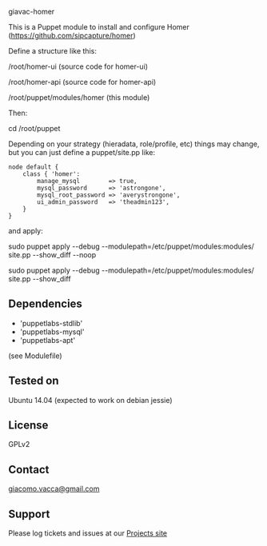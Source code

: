 giavac-homer

This is a Puppet module to install and configure Homer (https://github.com/sipcapture/homer)

Define a structure like this:

/root/homer-ui  (source code for homer-ui)

/root/homer-api (source code for homer-api)

/root/puppet/modules/homer (this module)

Then:

cd /root/puppet

Depending on your strategy (hieradata, role/profile, etc) things may change, but you can just define a puppet/site.pp like:

```
node default {
    class { 'homer':
        manage_mysql        => true,
        mysql_password      => 'astrongone',
        mysql_root_password => 'averystrongone',
        ui_admin_password   => 'theadmin123',
    }
}
```

and apply:

sudo puppet apply --debug --modulepath=/etc/puppet/modules:modules/ site.pp --show_diff --noop

sudo puppet apply --debug --modulepath=/etc/puppet/modules:modules/ site.pp --show_diff

Dependencies
------------

- 'puppetlabs-stdlib'
- 'puppetlabs-mysql'
- 'puppetlabs-apt'

(see Modulefile)

Tested on
---------

Ubuntu 14.04
(expected to work on debian jessie)


License
-------

GPLv2

Contact
-------

giacomo.vacca@gmail.com


Support
-------

Please log tickets and issues at our [Projects site](https://github.com/giavac/giavac-homer)
